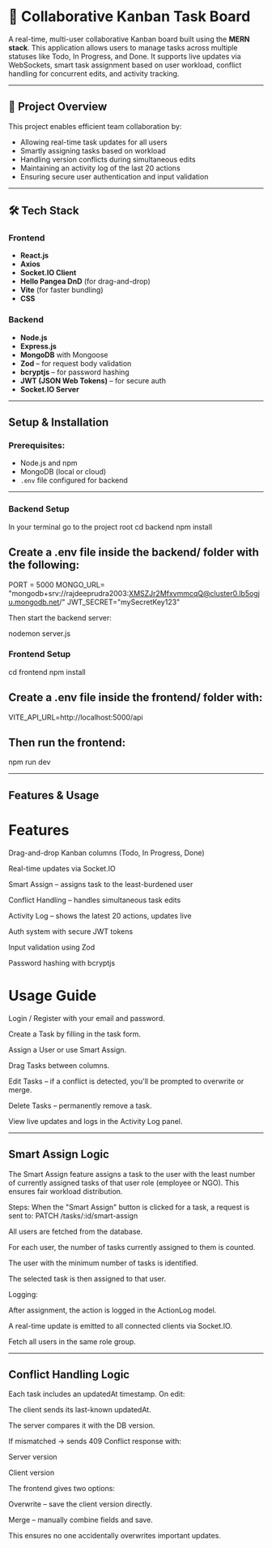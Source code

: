 # 🧠 Collaborative Kanban Task Board

A real-time, multi-user collaborative Kanban board built using the **MERN stack**. This application allows users to manage tasks across multiple statuses like Todo, In Progress, and Done. It supports live updates via WebSockets, smart task assignment based on user workload, conflict handling for concurrent edits, and activity tracking.

---

## 🚀 Project Overview

This project enables efficient team collaboration by:
- Allowing real-time task updates for all users
- Smartly assigning tasks based on workload
- Handling version conflicts during simultaneous edits
- Maintaining an activity log of the last 20 actions
- Ensuring secure user authentication and input validation

---

## 🛠️ Tech Stack


### Frontend
- **React.js**
- **Axios**
- **Socket.IO Client**
- **Hello Pangea DnD** (for drag-and-drop)
- **Vite** (for faster bundling)
- **CSS**

### Backend
- **Node.js**
- **Express.js**
- **MongoDB** with Mongoose
- **Zod** – for request body validation
- **bcryptjs** – for password hashing
- **JWT (JSON Web Tokens)** – for secure auth
- **Socket.IO Server**

---

## Setup & Installation

### Prerequisites:
- Node.js and npm
- MongoDB (local or cloud)
- `.env` file configured for backend

---

###  Backend Setup

In your terminal go to the project root 
cd backend
npm install

## Create a .env file inside the backend/ folder with the following:
PORT = 5000
MONGO_URL= "mongodb+srv://rajdeeprudra2003:XMSZJr2MfxvmmcqQ@cluster0.lb5ogju.mongodb.net/"
JWT_SECRET="mySecretKey123"

Then start the backend server:

nodemon server.js

###  Frontend Setup

cd frontend
npm install

## Create a .env file inside the frontend/ folder with:

VITE_API_URL=http://localhost:5000/api

## Then run the frontend:

npm run dev

----

## Features & Usage

# Features
Drag-and-drop Kanban columns (Todo, In Progress, Done)

Real-time updates via Socket.IO

Smart Assign – assigns task to the least-burdened user

Conflict Handling – handles simultaneous task edits

Activity Log – shows the latest 20 actions, updates live

Auth system with secure JWT tokens

Input validation using Zod

Password hashing with bcryptjs

# Usage Guide
Login / Register with your email and password.

Create a Task by filling in the task form.

Assign a User or use Smart Assign.

Drag Tasks between columns.

Edit Tasks – if a conflict is detected, you'll be prompted to overwrite or merge.

Delete Tasks – permanently remove a task.

View live updates and logs in the Activity Log panel.

-------

## Smart Assign Logic
The Smart Assign feature assigns a task to the user with the least number of currently assigned tasks of that user role (employee or NGO). This ensures fair workload distribution.

Steps:
When the "Smart Assign" button is clicked for a task, a request is sent to: PATCH /tasks/:id/smart-assign

All users are fetched from the database.

For each user, the number of tasks currently assigned to them is counted.

The user with the minimum number of tasks is identified.

The selected task is then assigned to that user.

Logging:

After assignment, the action is logged in the ActionLog model.

A real-time update is emitted to all connected clients via Socket.IO.

Fetch all users in the same role group.

----

## Conflict Handling Logic

Each task includes an updatedAt timestamp. On edit:

The client sends its last-known updatedAt.

The server compares it with the DB version.

If mismatched → sends 409 Conflict response with:

Server version

Client version

The frontend gives two options:

Overwrite – save the client version directly.

Merge – manually combine fields and save.

This ensures no one accidentally overwrites important updates.


